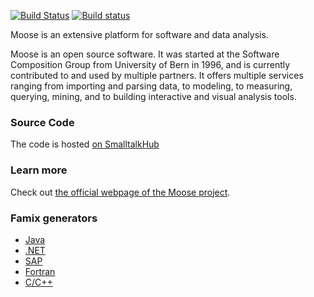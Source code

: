 [![Build Status](https://travis-ci.org/moosetechnology/Moose.svg?branch=master)](https://travis-ci.org/moosetechnology/Moose)
[![Build status](https://ci.appveyor.com/api/projects/status/nbc9u2020p0m8jp7?svg=true)](https://ci.appveyor.com/project/SergeStinckwich/moose)
 
Moose is an extensive platform for software and data analysis.

Moose is an open source software. It was started at the Software Composition Group from University of Bern in 1996, and is currently contributed to and used by multiple partners. It offers multiple services ranging from importing and parsing data, to modeling, to measuring, querying, mining, and to building interactive and visual analysis tools.

### Source Code
The code is hosted [on SmalltalkHub](http://smalltalkhub.com/#!/~Moose/Moose)

### Learn more
Check out [the official webpage of the Moose project](http://moosetechnology.org). 

### Famix generators
- [Java](https://github.com/girba/jdt2famix) 
- [.NET](http://www.sharpmetrics.net/index.php/famix-generator)
- [SAP](https://github.com/RainerWinkler/Moose-FAMIX-SAP-Extractor)
- [Fortran](https://github.com/NicolasAnquetil/VerveineF.git)
- [C/C++](https://github.com/Synectique/VerveineC-Cpp.git)

